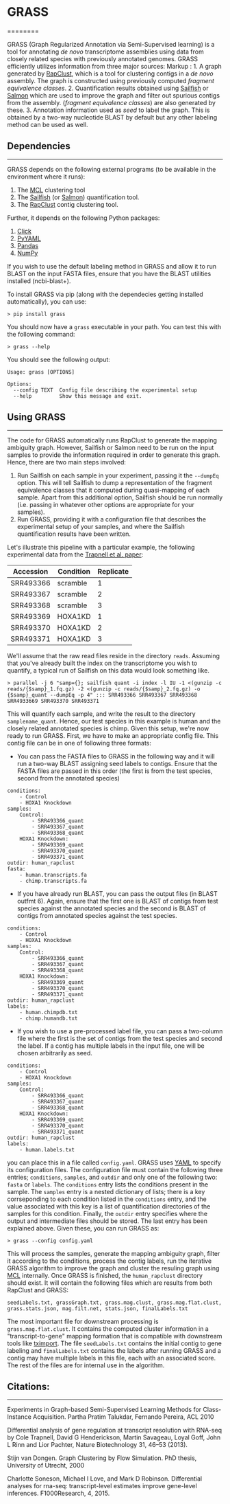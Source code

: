 # GRASS
========

GRASS (Graph Regularized Annotation via Semi-Supervised learning) is a tool for annotating *de novo* transcriptome assemblies using data from closely related species with previously annotated genomes. GRASS efficiently utilizes information from three major sources:
Markup : 1. A graph generated by [RapClust](https://github.com/COMBINE-lab/RapClust), which is a tool for clustering contigs in a *de novo* assembly. The graph is constructed using previously computed *fragment equivalence classes*. 
    2. Quantification results obtained using [Sailfish](https://github.com/kingsfordgroup/sailfish) or [Salmon](https://github.com/COMBINE-lab/salmon) which are used to improve the graph and filter out spurious contigs from the assembly. (*fragment equivalence classes*) are also generated by these.
    3. Annotation information used as *seed* to label the graph. This is obtained by a two-way nucleotide BLAST by default but any other labeling method can be used as well.

## Dependencies
----------------

GRASS depends on the following external programs (to be available in the environment where it runs):

  1. The [MCL](http://micans.org/mcl/) clustering tool
  2. The [Sailfish](https://github.com/kingsfordgroup/sailfish) (or [Salmon](https://github.com/COMBINE-lab/salmon)) quantification tool.
  3. The [RapClust](https://github.com/COMBINE-lab/RapClust) contig clustering tool.

Further, it depends on the following Python packages:
  
  1. [Click](http://click.pocoo.org/5/)
  2. [PyYAML](https://pypi.python.org/pypi/PyYAML)
  3. [Pandas](http://pandas.pydata.org/)
  4. [NumPy](http://www.numpy.org/)

If you wish to use the default labeling method in GRASS and allow it to run BLAST on the input FASTA files, ensure that you have the BLAST utilities installed (ncbi-blast+). 

To install GRASS via pip (along with the dependecies getting installed automatically), you can use:

```
> pip install grass
```

You should now have a `grass` executable in your path.  You can test this with the following command:

```
> grass --help
```

You should see the following output:

```
Usage: grass [OPTIONS]

Options:
  --config TEXT  Config file describing the experimental setup
  --help         Show this message and exit.
```

## Using GRASS
---------------

The code for GRASS automatically runs RapClust to generate the mapping ambiguity graph. However, Sailfish or Salmon need to be run on the input samples to provide the information required in order to generate this graph. Hence, there are two main steps involved:

  1. Run Sailfish on each sample in your experiment, passing it the `--dumpEq` option.  This will tell Sailfish to dump a representation of the fragment equivalence classes that it computed during quasi-mapping of each sample.  Apart from this additional option, Sailfish should be run normally (i.e. passing in whatever other options are appropriate for your samples).
  2. Run GRASS, providing it with a configuration file that describes the experimental setup of your samples, and where the Sailfish quantification results have been written.
    
Let's illustrate this pipeline with a particular example, the following experimental data from the [Trapnell et al. paper](http://www.nature.com/nbt/journal/v31/n1/full/nbt.2450.html):

Accession | Condition | Replicate
----------|-----------|----------
SRR493366 | scramble  | 1
SRR493367	| scramble  | 2
SRR493368	| scramble  | 3
SRR493369	| HOXA1KD	  | 1
SRR493370	| HOXA1KD	  | 2
SRR493371 | HOXA1KD   | 3

We'll assume that the raw read files reside in the directory `reads`.  Assuming that you've already built the index on the transcriptome you wish to quantify, a typical run of Sailfish on this data would look something like.

```
> parallel -j 6 "samp={}; sailfish quant -i index -l IU -1 <(gunzip -c reads/{$samp}_1.fq.gz) -2 <(gunzip -c reads/{$samp}_2.fq.gz) -o {$samp}_quant --dumpEq -p 4" ::: SRR493366 SRR493367 SRR493368 SRR4933669 SRR493370 SRR493371
```

This will quantify each sample, and write the result to the directory `samplename_quant`. Hence, our test species in this example is human and the closely related annotated species is chimp. Given this setup, we're now ready to run GRASS.  First, we have to make an appropriate config file.  This contig file can be in one of following three formats:

  * You can pass the FASTA files to GRASS in the following way and it will run a two-way BLAST assigning seed labels to contigs. Ensure that the FASTA files are passed in this order (the first is from the test species, second from the annotated species)

```
conditions:
    - Control
    - HOXA1 Knockdown
samples:
    Control:
        - SRR493366_quant
        - SRR493367_quant
        - SRR493368_quant
    HOXA1 Knockdown:
        - SRR493369_quant
        - SRR493370_quant
        - SRR493371_quant
outdir: human_rapclust
fasta:
    - human.transcripts.fa
    - chimp.transcripts.fa
```
  
  * If you have already run BLAST, you can pass the output files (in BLAST outfmt 6). Again, ensure that the first one is BLAST of contigs from test species against the annotated species and the second is BLAST of contigs from annotated species against the test species. 

```
conditions:
    - Control
    - HOXA1 Knockdown
samples:
    Control:
        - SRR493366_quant
        - SRR493367_quant
        - SRR493368_quant
    HOXA1 Knockdown:
        - SRR493369_quant
        - SRR493370_quant
        - SRR493371_quant
outdir: human_rapclust
labels:
    - human.chimpdb.txt
    - chimp.humandb.txt
```
  * If you wish to use a pre-processed label file, you can pass a two-column file where the first is the set of contigs from the test species and second the label. If a contig has multiple labels in the input file, one will be chosen arbitrarily as seed.

```
conditions:
    - Control
    - HOXA1 Knockdown
samples:
    Control:
        - SRR493366_quant
        - SRR493367_quant
        - SRR493368_quant
    HOXA1 Knockdown:
        - SRR493369_quant
        - SRR493370_quant
        - SRR493371_quant
outdir: human_rapclust
labels:
    - human.labels.txt
```

you can place this in a file called `config.yaml`.  GRASS uses [YAML](http://yaml.org/) to specify its configuration files.  The configuration file must contain the following three entries; `conditions`, `samples`, and `outdir` and only one of the following two: `fasta` or `labels`.  The `conditions` entry lists the conditions present in the sample. The `samples` entry is a nested dictionary of lists; there is a key corrseponding to each condition listed in the `conditions` entry, and the value associated with this key is a list of quantification directories of the samples for this condition.  Finally, the `outdir` entry specifies where the output and intermediate files should be stored. The last entry has been explained above. Given these, you can run GRASS as:

```
> grass --config config.yaml
```

This will process the samples, generate the mapping ambiguity graph, filter it according to the conditions, process the contig labels, run the iterative GRASS algorithm to improve the graph and cluster the resuling graph using [MCL](http://micans.org/mcl/) internally.  Once GRASS is finished, the `human_rapclust` directory should exist.  It will contain the following files which are results from both RapClust and GRASS:

`seedLabels.txt, grassGraph.txt, grass.mag.clust, grass.mag.flat.clust, grass.stats.json, mag.filt.net, stats.json, finalLabels.txt`

The most important file for downstream processing is `grass.mag.flat.clust`.  It contains the computed cluster information in a "transcript-to-gene" mapping formation that is compatible with downstream tools like [tximport](https://github.com/mikelove/tximport).  The file `seedLabels.txt` contains the initial contig to gene labeling and `finalLabels.txt` contains the labels after running GRASS and a contig may have multiple labels in this file, each with an associated score. The rest of the files are for internal use in the algorithm.


## Citations:
-------------

Experiments in Graph-based Semi-Supervised Learning Methods for Class-Instance Acquisition. Partha Pratim Talukdar, Fernando Pereira, ACL 2010

Differential analysis of gene regulation at transcript resolution with RNA-seq by Cole Trapnell, David G Henderickson, Martin Savageau, Loyal Goff, John L Rinn and Lior Pachter, Nature Biotechnology 31, 46–53 (2013).

Stijn van Dongen. Graph Clustering by Flow Simulation. PhD thesis, University of Utrecht, 2000

Charlotte Soneson, Michael I Love, and Mark D Robinson. Differential analyses for rna-seq: transcript-level estimates improve gene-level inferences. F1000Research, 4, 2015.


